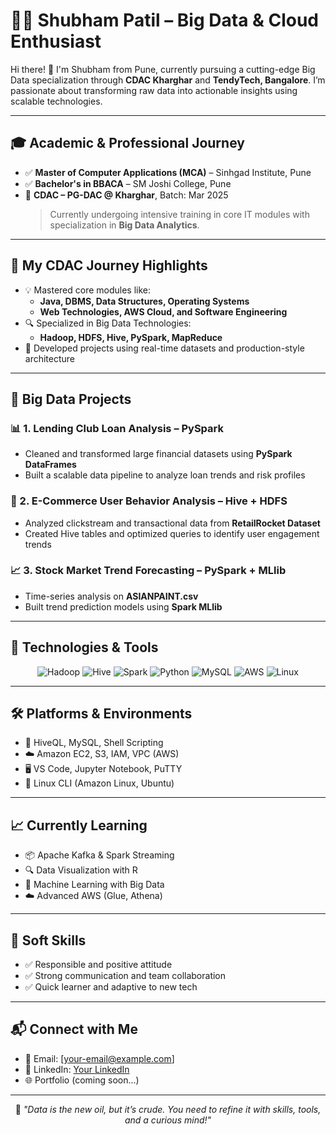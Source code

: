 # 👨‍💻 Shubham Patil – Big Data & Cloud Enthusiast

Hi there! 👋 I'm Shubham from Pune, currently pursuing a cutting-edge Big Data specialization through **CDAC Kharghar** and **TendyTech, Bangalore**. I’m passionate about transforming raw data into actionable insights using scalable technologies.

---

## 🎓 Academic & Professional Journey

- ✅ **Master of Computer Applications (MCA)** – Sinhgad Institute, Pune  
- ✅ **Bachelor's in BBACA** – SM Joshi College, Pune  
- 🏫 **CDAC – PG-DAC @ Kharghar**, Batch: Mar 2025  
  > Currently undergoing intensive training in core IT modules with specialization in **Big Data Analytics**.

---

## 📌 My CDAC Journey Highlights

- 💡 Mastered core modules like:
  - **Java, DBMS, Data Structures, Operating Systems**
  - **Web Technologies, AWS Cloud, and Software Engineering**
- 🔍 Specialized in Big Data Technologies:
  - **Hadoop, HDFS, Hive, PySpark, MapReduce**
- 🚀 Developed projects using real-time datasets and production-style architecture

---

## 📂 Big Data Projects

### 📊 1. Lending Club Loan Analysis – PySpark
- Cleaned and transformed large financial datasets using **PySpark DataFrames**
- Built a scalable data pipeline to analyze loan trends and risk profiles

### 🛒 2. E-Commerce User Behavior Analysis – Hive + HDFS
- Analyzed clickstream and transactional data from **RetailRocket Dataset**
- Created Hive tables and optimized queries to identify user engagement trends

### 📈 3. Stock Market Trend Forecasting – PySpark + MLlib
- Time-series analysis on **ASIANPAINT.csv**
- Built trend prediction models using **Spark MLlib**

---

## 🧠 Technologies & Tools

<div align="center">

![Hadoop](https://img.shields.io/badge/Hadoop-66CCFF?style=for-the-badge&logo=apachehadoop&logoColor=black)
![Hive](https://img.shields.io/badge/Hive-FFDD00?style=for-the-badge&logo=apachehive&logoColor=black)
![Spark](https://img.shields.io/badge/Apache%20Spark-FDEE21?style=for-the-badge&logo=apachespark&logoColor=black)
![Python](https://img.shields.io/badge/PySpark-306998?style=for-the-badge&logo=python&logoColor=white)
![MySQL](https://img.shields.io/badge/MySQL-00758F?style=for-the-badge&logo=mysql&logoColor=white)
![AWS](https://img.shields.io/badge/AWS-FF9900?style=for-the-badge&logo=amazonaws&logoColor=white)
![Linux](https://img.shields.io/badge/Linux-FCC624?style=for-the-badge&logo=linux&logoColor=black)

</div>

---

## 🛠 Platforms & Environments

- 🧾 HiveQL, MySQL, Shell Scripting
- ☁️ Amazon EC2, S3, IAM, VPC (AWS)
- 🖥️ VS Code, Jupyter Notebook, PuTTY
- 🐧 Linux CLI (Amazon Linux, Ubuntu)

---

## 📈 Currently Learning

- 📦 Apache Kafka & Spark Streaming  
- 🔍 Data Visualization with R  
- 🤖 Machine Learning with Big Data  
- ☁️ Advanced AWS (Glue, Athena)

---

## 🌟 Soft Skills

- ✅ Responsible and positive attitude  
- ✅ Strong communication and team collaboration  
- ✅ Quick learner and adaptive to new tech

---

## 📬 Connect with Me

- 📧 Email: [your-email@example.com]  
- 💼 LinkedIn: [Your LinkedIn](https://www.linkedin.com/)  
- 🌐 Portfolio (coming soon...)

---

<div align="center">

📌 *"Data is the new oil, but it’s crude. You need to refine it with skills, tools, and a curious mind!"*

</div>
